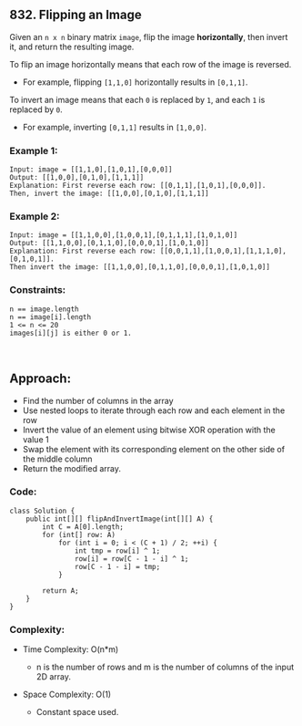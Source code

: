 ## 832. Flipping an Image  

Given an ```n x n``` binary matrix ```image```, flip the image **horizontally**, then invert it, and return the resulting image.  

To flip an image horizontally means that each row of the image is reversed.

* For example, flipping ```[1,1,0]``` horizontally results in ```[0,1,1]```.  

To invert an image means that each ```0``` is replaced by ```1```, and each ```1``` is replaced by ```0```.  

* For example, inverting ```[0,1,1]``` results in ```[1,0,0]```.  
 

### Example 1:  
```
Input: image = [[1,1,0],[1,0,1],[0,0,0]]
Output: [[1,0,0],[0,1,0],[1,1,1]]
Explanation: First reverse each row: [[0,1,1],[1,0,1],[0,0,0]].
Then, invert the image: [[1,0,0],[0,1,0],[1,1,1]]
```  

### Example 2:  
```
Input: image = [[1,1,0,0],[1,0,0,1],[0,1,1,1],[1,0,1,0]]
Output: [[1,1,0,0],[0,1,1,0],[0,0,0,1],[1,0,1,0]]
Explanation: First reverse each row: [[0,0,1,1],[1,0,0,1],[1,1,1,0],[0,1,0,1]].
Then invert the image: [[1,1,0,0],[0,1,1,0],[0,0,0,1],[1,0,1,0]]
```   


### Constraints:   
```
n == image.length
n == image[i].length
1 <= n <= 20
images[i][j] is either 0 or 1.
```  

<br>  

## Approach:   

* Find the number of columns in the array
* Use nested loops to iterate through each row and each element in the row
* Invert the value of an element using bitwise XOR operation with the value 1
* Swap the element with its corresponding element on the other side of the middle column
* Return the modified array.  


### Code:  
```
class Solution {
    public int[][] flipAndInvertImage(int[][] A) {
        int C = A[0].length;
        for (int[] row: A)
            for (int i = 0; i < (C + 1) / 2; ++i) {
                int tmp = row[i] ^ 1;
                row[i] = row[C - 1 - i] ^ 1;
                row[C - 1 - i] = tmp;
            }

        return A;
    }
}
```  

### Complexity:  

* Time Complexity: O(n*m)  
    * n is the number of rows and m is the number of columns of the input 2D array.  

* Space Complexity: O(1)   
    * Constant space used.  

